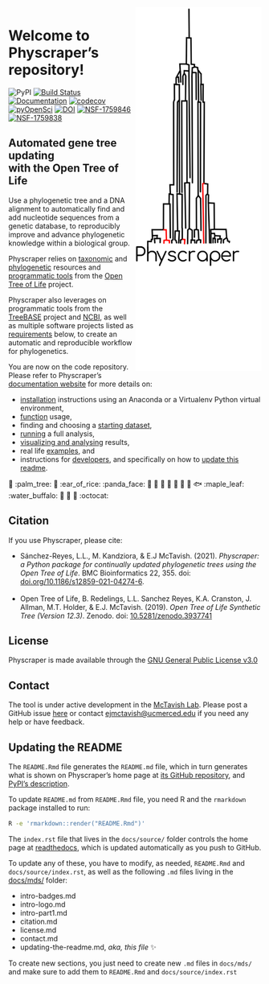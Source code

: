 
<!-- README.md is generated from README.Rmd; please edit the .Rmd file and then from R do rmarkdown::render("README.Rmd")-->

<img align="right" width="250" src="https://raw.githubusercontent.com/McTavishLab/physcraper/main/docs/physcraper-long.png">

# Welcome to Physcraper’s repository\!

![PyPI](https://img.shields.io/pypi/v/physcraper) [![Build
Status](https://travis-ci.org/McTavishLab/physcraper.svg?branch=main)](https://travis-ci.org/McTavishLab/physcraper)
[![Documentation](https://readthedocs.org/projects/physcraper/badge/?version=main&style=flat)](https://physcraper.readthedocs.io/en/main/)
[![codecov](https://codecov.io/gh/McTavishLab/physcraper/branch/main/graph/badge.svg)](https://codecov.io/gh/McTavishLab/physcraper)
[![pyOpenSci](https://tinyurl.com/y22nb8up)](https://github.com/pyOpenSci/software-review/issues/26)
[![DOI](https://zenodo.org/badge/41294748.svg)](https://zenodo.org/badge/latestdoi/41294748)
[![NSF-1759846](https://img.shields.io/badge/NSF-1759846-blue.svg)](https://nsf.gov/awardsearch/showAward?AWD_ID=1759846)
[![NSF-1759838](https://img.shields.io/badge/NSF-1759838-blue.svg)](https://nsf.gov/awardsearch/showAward?AWD_ID=1759838)

<p>

</p>

<p>

</p>

## Automated gene tree updating <br> with the Open Tree of Life

Use a phylogenetic tree and a DNA alignment to automatically find and
add nucleotide sequences from a genetic database, to reproducibly
improve and advance phylogenetic knowledge within a biological group.

Physcraper relies on
[taxonomic](https://tree.opentreeoflife.org/about/taxonomy-version/ott3.3)
and [phylogenetic](https://github.com/OpenTreeOfLife/phylesystem-1)
resources and [programmatic
tools](https://github.com/OpenTreeOfLife/germinator/wiki/Open-Tree-of-Life-Web-APIs)
from the [Open Tree of
Life](https://tree.opentreeoflife.org/opentree/argus/opentree12.3@ott93302)
project.

Physcraper also leverages on programmatic tools from the
[TreeBASE](https://treebase.org/treebase-web/urlAPI.html) project and
[NCBI](https://www.ncbi.nlm.nih.gov/home/develop/api/), as well as
multiple software projects listed as [requirements](#requirements)
below, to create an automatic and reproducible workflow for
phylogenetics.

You are now on the code repository. Please refer to Physcraper’s
[documentation website](https://physcraper.readthedocs.io/en/main/) for
more details
    on:

  - [installation](https://physcraper.readthedocs.io/en/main/install.html)
    instructions using an Anaconda or a Virtualenv Python virtual
    environment,
  - [function](https://physcraper.readthedocs.io/en/main/apidocs.html)
    usage,
  - finding and choosing a [starting
    dataset](https://physcraper.readthedocs.io/en/main/find-trees.html),
  - [running](https://physcraper.readthedocs.io/en/main/run.html) a full
    analysis,
  - [visualizing and
    analysing](https://physcraper.readthedocs.io/en/main/results.html)
    results,
  - real life
    [examples](https://physcraper.readthedocs.io/en/main/examples.html),
    and
  - instructions for
    [developers](https://physcraper.readthedocs.io/en/main/CONTRIBUTING.html),
    and specifically on how to [update this
    readme](https://physcraper.readthedocs.io/en/main/CONTRIBUTING.html#updating-the-readme).

:hamster: :palm\_tree: :frog: :ear\_of\_rice: :panda\_face: :tulip:
:octopus: :blossom: :whale: :mushroom: :ant: :cactus: :fish:
:maple\_leaf: :water\_buffalo: 🦠 :shell: :bug: :octocat:

## Citation

If you use Physcraper, please cite:

  - Sánchez-Reyes, L.L., M. Kandziora, & E.J McTavish. (2021).
    *Physcraper: a Python package for continually updated phylogenetic
    trees using the Open Tree of Life*. BMC Bioinformatics 22, 355. doi:
    [doi.org/10.1186/s12859-021-04274-6](https://doi.org/10.1186/s12859-021-04274-6).
    <br><br>
  - Open Tree of Life, B. Redelings, L.L. Sanchez Reyes, K.A. Cranston,
    J. Allman, M.T. Holder, & E.J. McTavish. (2019). *Open Tree of Life
    Synthetic Tree (Version 12.3)*. Zenodo. doi:
    [10.5281/zenodo.3937741](https://doi.org/10.5281/zenodo.3937741)

## License

Physcraper is made available through the [GNU General Public License
v3.0](https://github.com/McTavishLab/physcraper/blob/main/LICENSE)

## Contact

The tool is under active development in the [McTavish
Lab](https://mctavishlab.github.io/). Please post a GitHub issue
[here](https://github.com/McTavishLab/physcraper/issues) or contact
<ejmctavish@ucmerced.edu> if you need any help or have feedback.

## Updating the README

The `README.Rmd` file generates the `README.md` file, which in turn
generates what is shown on Physcraper’s home page at [its GitHub
repository](https://github.com/McTavishLab/physcraper#readme), and
[PyPI’s description](https://pypi.org/project/Physcraper/).

To update `README.md` from `README.Rmd` file, you need R and the
`rmarkdown` package installed to run:

``` bash
R -e 'rmarkdown::render("README.Rmd")'
```

The `index.rst` file that lives in the `docs/source/` folder controls
the home page at
[readthedocs](https://physcraper.readthedocs.io/en/main/index.html),
which is updated automatically as you push to GitHub.

To update any of these, you have to modify, as needed, `README.Rmd` and
`docs/source/index.rst`, as well as the following `.md` files living in
the
[docs/mds/](https://github.com/McTavishLab/physcraper/tree/main/docs/mds)
folder:

  - intro-badges.md
  - intro-logo.md
  - intro-part1.md
  - citation.md
  - license.md
  - contact.md
  - updating-the-readme.md, *aka, this file* <span>✨</span>

To create new sections, you just need to create new `.md` files in
`docs/mds/` and make sure to add them to `README.Rmd` and
`docs/source/index.rst`

